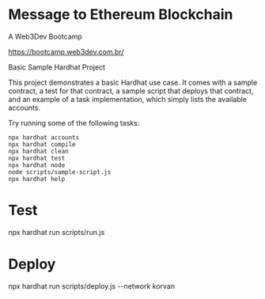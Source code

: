 # Message to Ethereum Blockchain

A Web3Dev Bootcamp

https://bootcamp.web3dev.com.br/

Basic Sample Hardhat Project

This project demonstrates a basic Hardhat use case. It comes with a sample contract, a test for that contract, a sample script that deploys that contract, and an example of a task implementation, which simply lists the available accounts.

Try running some of the following tasks:

```shell
npx hardhat accounts
npx hardhat compile
npx hardhat clean
npx hardhat test
npx hardhat node
node scripts/sample-script.js
npx hardhat help
```

# Test
npx hardhat run scripts/run.js 

# Deploy
npx hardhat run scripts/deploy.js --network korvan     
